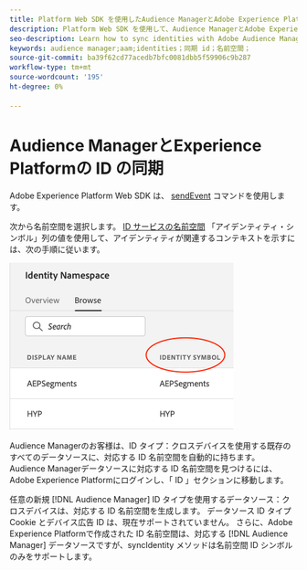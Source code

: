 ```yaml
---
title: Platform Web SDK を使用したAudience ManagerとAdobe Experience Platformの ID の同期
description: Platform Web SDK を使用して、Audience ManagerとAdobe Experience Platformの間で ID を同期する方法について説明します
seo-description: Learn how to sync identities with Adobe Audience Manager with Experience Platform Web SDK
keywords: audience manager;aam;identities；同期 id；名前空間；
source-git-commit: ba39f62cd77acedb7bfc0081dbb5f59906c9b287
workflow-type: tm+mt
source-wordcount: '195'
ht-degree: 0%

---
```



# Audience ManagerとExperience Platformの ID の同期

Adobe Experience Platform Web SDK は、 [sendEvent](./overview.md#syncing-identities) コマンドを使用します。

次から名前空間を選択します。 [ID サービスの名前空間](../../identity/../identity-service/features/namespaces.md) 「アイデンティティ・シンボル」列の値を使用して、アイデンティティが関連するコンテキストを示すには、次の手順に従います。

![名前空間 UI の表示](../assets/identity/edge_namespaceUI_identity-symbol.png)

Audience Managerのお客様は、ID タイプ：クロスデバイスを使用する既存のすべてのデータソースに、対応する ID 名前空間を自動的に持ちます。 Audience Managerデータソースに対応する ID 名前空間を見つけるには、Adobe Experience Platformにログインし、「 ID 」セクションに移動します。

任意の新規 [!DNL Audience Manager] ID タイプを使用するデータソース：クロスデバイスは、対応する ID 名前空間を生成します。 データソース ID タイプ Cookie とデバイス広告 ID は、現在サポートされていません。 さらに、Adobe Experience Platformで作成された ID 名前空間は、対応する [!DNL Audience Manager] データソースですが、syncIdentity メソッドは名前空間 ID シンボルのみをサポートします。
